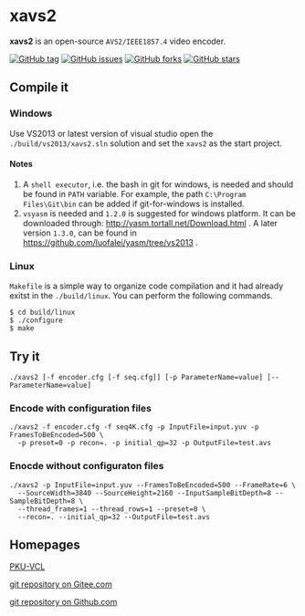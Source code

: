# xavs2

**xavs2** is an open-source `AVS2/IEEE1857.4` video encoder.

[![GitHub tag](https://img.shields.io/github/tag/pkuvcl/xavs2.svg?style=plastic)]()
[![GitHub issues](https://img.shields.io/github/issues/pkuvcl/xavs2.svg)](https://github.com/pkuvcl/xavs2/issues)
[![GitHub forks](https://img.shields.io/github/forks/pkuvcl/xavs2.svg)](https://github.com/pkuvcl/xavs2/network)
[![GitHub stars](https://img.shields.io/github/stars/pkuvcl/xavs2.svg)](https://github.com/pkuvcl/xavs2/stargazers)

## Compile it
### Windows
Use VS2013 or latest version of  visual studio open the `./build/vs2013/xavs2.sln` solution and set the `xavs2` as the start project.

#### Notes
1. A `shell executor`, i.e. the bash in git for windows, is needed and should be found in `PATH` variable.
 For example, the path `C:\Program Files\Git\bin` can be added if git-for-windows is installed.
2. `vsyasm` is needed and `1.2.0` is suggested for windows platform. It can be downloaded through: http://yasm.tortall.net/Download.html .
 A later version `1.3.0`, can be found in https://github.com/luofalei/yasm/tree/vs2013 .

### Linux
`Makefile` is a simple way to organize code compilation and it had already exitst in the `./build/linux`. You can perform the following commands.
```
$ cd build/linux
$ ./configure
$ make
```

## Try it
```
./xavs2 [-f encoder.cfg [-f seq.cfg]] [-p ParameterName=value] [--ParameterName=value]
```

### Encode with configuration files
```
./xavs2 -f encoder.cfg -f seq4K.cfg -p InputFile=input.yuv -p FramesToBeEncoded=500 \
  -p preset=0 -p recon=. -p initial_qp=32 -p OutputFile=test.avs
```

### Enocde without configuraton files
```
./xavs2 -p InputFile=input.yuv --FramesToBeEncoded=500 --FrameRate=6 \
  --SourceWidth=3840 --SourceHeight=2160 --InputSampleBitDepth=8 --SampleBitDepth=8 \
  --thread_frames=1 --thread_rows=1 --preset=0 \
  --recon=. --initial_qp=32 --OutputFile=test.avs
```

## Homepages

[PKU-VCL][1]

[git repository on Gitee.com][2]

[git repository on Github.com][3]

  [1]: http://vcl.idm.pku.edu.cn/ "PKU-VCL"
  [2]: https://gitee.com/pkuvcl/xavs2 "gitee repository"
  [3]: https://github.com/pkuvcl/xavs2 "github repository"
